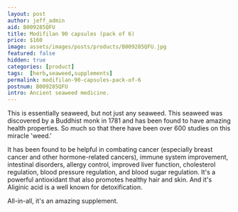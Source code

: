 ```yaml
---
layout: post
author: jeff_admin
aid: B009285QFU
title: Modifilan 90 capsules (pack of 6)
price: $160
image: assets/images/posts/products/B009285QFU.jpg
featured: false
hidden: true
categories: [product]
tags:  [herb,seaweed,supplements]
permalink: modifilan-90-capsules-pack-of-6
postnum: B009285QFU
intro: Ancient seaweed medicine.
---
```

This is essentially seaweed, but not just any seaweed. This seaweed was discovered by a Buddhist monk in 1781 and has been found to have amazing health properties. So much so that there have been over 600 studies on this miracle 'weed.'

It has been found to be helpful in combating cancer (especially breast cancer and other hormone-related cancers), immune system improvement, intestinal disorders, allergy control, improved liver function, cholesterol regulation, blood pressure regulation, and blood sugar regulation. It's a powerful antioxidant that also promotes healthy hair and skin. And it's Aliginic acid is a well known for detoxification.

All-in-all, it's an amazing supplement.
